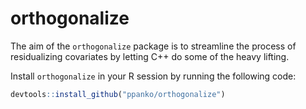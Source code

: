 # orthogonalize

The aim of the `orthogonalize` package is to streamline the process of residualizing covariates by letting C++ do some of the heavy lifting. 

Install `orthogonalize` in your R session by running the following code:

```R
devtools::install_github("ppanko/orthogonalize")
```
